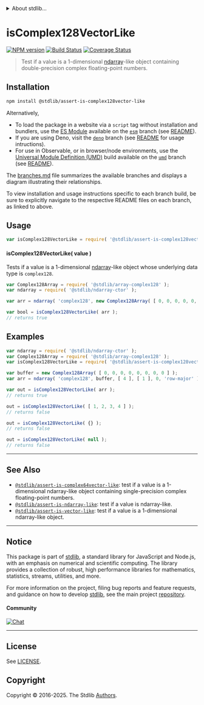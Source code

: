 <!--

@license Apache-2.0

Copyright (c) 2023 The Stdlib Authors.

Licensed under the Apache License, Version 2.0 (the "License");
you may not use this file except in compliance with the License.
You may obtain a copy of the License at

   http://www.apache.org/licenses/LICENSE-2.0

Unless required by applicable law or agreed to in writing, software
distributed under the License is distributed on an "AS IS" BASIS,
WITHOUT WARRANTIES OR CONDITIONS OF ANY KIND, either express or implied.
See the License for the specific language governing permissions and
limitations under the License.

-->


<details>
  <summary>
    About stdlib...
  </summary>
  <p>We believe in a future in which the web is a preferred environment for numerical computation. To help realize this future, we've built stdlib. stdlib is a standard library, with an emphasis on numerical and scientific computation, written in JavaScript (and C) for execution in browsers and in Node.js.</p>
  <p>The library is fully decomposable, being architected in such a way that you can swap out and mix and match APIs and functionality to cater to your exact preferences and use cases.</p>
  <p>When you use stdlib, you can be absolutely certain that you are using the most thorough, rigorous, well-written, studied, documented, tested, measured, and high-quality code out there.</p>
  <p>To join us in bringing numerical computing to the web, get started by checking us out on <a href="https://github.com/stdlib-js/stdlib">GitHub</a>, and please consider <a href="https://opencollective.com/stdlib">financially supporting stdlib</a>. We greatly appreciate your continued support!</p>
</details>

# isComplex128VectorLike

[![NPM version][npm-image]][npm-url] [![Build Status][test-image]][test-url] [![Coverage Status][coverage-image]][coverage-url] <!-- [![dependencies][dependencies-image]][dependencies-url] -->

> Test if a value is a 1-dimensional [ndarray][@stdlib/ndarray/ctor]-like object containing double-precision complex floating-point numbers.

<section class="installation">

## Installation

```bash
npm install @stdlib/assert-is-complex128vector-like
```

Alternatively,

-   To load the package in a website via a `script` tag without installation and bundlers, use the [ES Module][es-module] available on the [`esm`][esm-url] branch (see [README][esm-readme]).
-   If you are using Deno, visit the [`deno`][deno-url] branch (see [README][deno-readme] for usage intructions).
-   For use in Observable, or in browser/node environments, use the [Universal Module Definition (UMD)][umd] build available on the [`umd`][umd-url] branch (see [README][umd-readme]).

The [branches.md][branches-url] file summarizes the available branches and displays a diagram illustrating their relationships.

To view installation and usage instructions specific to each branch build, be sure to explicitly navigate to the respective README files on each branch, as linked to above.

</section>

<section class="usage">

## Usage

```javascript
var isComplex128VectorLike = require( '@stdlib/assert-is-complex128vector-like' );
```

#### isComplex128VectorLike( value )

Tests if a value is a 1-dimensional [ndarray][@stdlib/ndarray/ctor]-like object whose underlying data type is `complex128`.

```javascript
var Complex128Array = require( '@stdlib/array-complex128' );
var ndarray = require( '@stdlib/ndarray-ctor' );

var arr = ndarray( 'complex128', new Complex128Array( [ 0, 0, 0, 0, 0, 0, 0, 0 ] ), [ 4 ], [ 1 ], 0, 'row-major' );

var bool = isComplex128VectorLike( arr );
// returns true
```

</section>

<!-- /.usage -->

<section class="examples">

## Examples

<!-- eslint no-undef: "error" -->

```javascript
var ndarray = require( '@stdlib/ndarray-ctor' );
var Complex128Array = require( '@stdlib/array-complex128' );
var isComplex128VectorLike = require( '@stdlib/assert-is-complex128vector-like' );

var buffer = new Complex128Array( [ 0, 0, 0, 0, 0, 0, 0, 0 ] );
var arr = ndarray( 'complex128', buffer, [ 4 ], [ 1 ], 0, 'row-major' );

var out = isComplex128VectorLike( arr );
// returns true

out = isComplex128VectorLike( [ 1, 2, 3, 4 ] );
// returns false

out = isComplex128VectorLike( {} );
// returns false

out = isComplex128VectorLike( null );
// returns false
```

</section>

<!-- /.examples -->

<!-- Section for related `stdlib` packages. Do not manually edit this section, as it is automatically populated. -->

<section class="related">

* * *

## See Also

-   <span class="package-name">[`@stdlib/assert-is-complex64vector-like`][@stdlib/assert/is-complex64vector-like]</span><span class="delimiter">: </span><span class="description">test if a value is a 1-dimensional ndarray-like object containing single-precision complex floating-point numbers.</span>
-   <span class="package-name">[`@stdlib/assert-is-ndarray-like`][@stdlib/assert/is-ndarray-like]</span><span class="delimiter">: </span><span class="description">test if a value is ndarray-like.</span>
-   <span class="package-name">[`@stdlib/assert-is-vector-like`][@stdlib/assert/is-vector-like]</span><span class="delimiter">: </span><span class="description">test if a value is a 1-dimensional ndarray-like object.</span>

</section>

<!-- /.related -->

<!-- Section for all links. Make sure to keep an empty line after the `section` element and another before the `/section` close. -->


<section class="main-repo" >

* * *

## Notice

This package is part of [stdlib][stdlib], a standard library for JavaScript and Node.js, with an emphasis on numerical and scientific computing. The library provides a collection of robust, high performance libraries for mathematics, statistics, streams, utilities, and more.

For more information on the project, filing bug reports and feature requests, and guidance on how to develop [stdlib][stdlib], see the main project [repository][stdlib].

#### Community

[![Chat][chat-image]][chat-url]

---

## License

See [LICENSE][stdlib-license].


## Copyright

Copyright &copy; 2016-2025. The Stdlib [Authors][stdlib-authors].

</section>

<!-- /.stdlib -->

<!-- Section for all links. Make sure to keep an empty line after the `section` element and another before the `/section` close. -->

<section class="links">

[npm-image]: http://img.shields.io/npm/v/@stdlib/assert-is-complex128vector-like.svg
[npm-url]: https://npmjs.org/package/@stdlib/assert-is-complex128vector-like

[test-image]: https://github.com/stdlib-js/assert-is-complex128vector-like/actions/workflows/test.yml/badge.svg?branch=main
[test-url]: https://github.com/stdlib-js/assert-is-complex128vector-like/actions/workflows/test.yml?query=branch:main

[coverage-image]: https://img.shields.io/codecov/c/github/stdlib-js/assert-is-complex128vector-like/main.svg
[coverage-url]: https://codecov.io/github/stdlib-js/assert-is-complex128vector-like?branch=main

<!--

[dependencies-image]: https://img.shields.io/david/stdlib-js/assert-is-complex128vector-like.svg
[dependencies-url]: https://david-dm.org/stdlib-js/assert-is-complex128vector-like/main

-->

[chat-image]: https://img.shields.io/gitter/room/stdlib-js/stdlib.svg
[chat-url]: https://app.gitter.im/#/room/#stdlib-js_stdlib:gitter.im

[stdlib]: https://github.com/stdlib-js/stdlib

[stdlib-authors]: https://github.com/stdlib-js/stdlib/graphs/contributors

[umd]: https://github.com/umdjs/umd
[es-module]: https://developer.mozilla.org/en-US/docs/Web/JavaScript/Guide/Modules

[deno-url]: https://github.com/stdlib-js/assert-is-complex128vector-like/tree/deno
[deno-readme]: https://github.com/stdlib-js/assert-is-complex128vector-like/blob/deno/README.md
[umd-url]: https://github.com/stdlib-js/assert-is-complex128vector-like/tree/umd
[umd-readme]: https://github.com/stdlib-js/assert-is-complex128vector-like/blob/umd/README.md
[esm-url]: https://github.com/stdlib-js/assert-is-complex128vector-like/tree/esm
[esm-readme]: https://github.com/stdlib-js/assert-is-complex128vector-like/blob/esm/README.md
[branches-url]: https://github.com/stdlib-js/assert-is-complex128vector-like/blob/main/branches.md

[stdlib-license]: https://raw.githubusercontent.com/stdlib-js/assert-is-complex128vector-like/main/LICENSE

[@stdlib/ndarray/ctor]: https://github.com/stdlib-js/ndarray-ctor

<!-- <related-links> -->

[@stdlib/assert/is-complex64vector-like]: https://github.com/stdlib-js/assert-is-complex64vector-like

[@stdlib/assert/is-ndarray-like]: https://github.com/stdlib-js/assert-is-ndarray-like

[@stdlib/assert/is-vector-like]: https://github.com/stdlib-js/assert-is-vector-like

<!-- </related-links> -->

</section>

<!-- /.links -->
